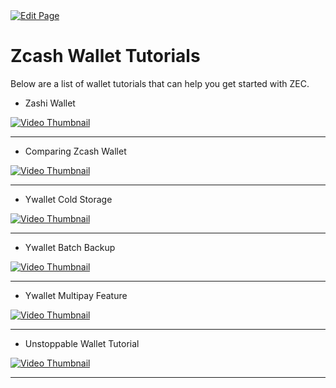 <a href="https://github.com/zechub/zechub/edit/main/site/tutorials/Wallet_Tutorials.md" target="_blank">
  <img src="https://img.shields.io/badge/Edit-blue" alt="Edit Page"/>
</a>

# Zcash Wallet Tutorials

Below are a list of wallet tutorials that can help you get started with ZEC.


- Zashi Wallet 

[![Video Thumbnail](https://img.youtube.com/vi/G92zBIr-Wms/hqdefault.jpg)](https://www.youtube.com/watch?v=G92zBIr-Wms)

____


- Comparing Zcash Wallet

[![Video Thumbnail](https://img.youtube.com/vi/ao4ORC_VNcY/hqdefault.jpg)](https://www.youtube.com/watch?v=ao4ORC_VNcY)

____ 

- Ywallet Cold Storage

[![Video Thumbnail](https://img.youtube.com/vi/hJaAccp-77k/hqdefault.jpg)](https://www.youtube.com/watch?v=hJaAccp-77k)

____

- Ywallet Batch Backup

[![Video Thumbnail](https://img.youtube.com/vi/0skM-RziBv8/hqdefault.jpg)](https://www.youtube.com/watch?v=0skM-RziBv8)


____

- Ywallet Multipay Feature

[![Video Thumbnail](https://img.youtube.com/vi/ovlNktpxURI/hqdefault.jpg)](https://www.youtube.com/watch?v=ovlNktpxURI)


____

- Unstoppable Wallet Tutorial 

[![Video Thumbnail](https://img.youtube.com/vi/B9tpkgVRsq4/hqdefault.jpg)](https://www.youtube.com/watch?v=B9tpkgVRsq4)

____




